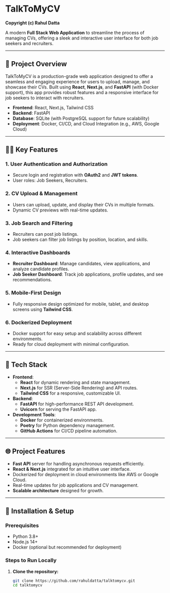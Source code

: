 # TalkToMyCV

**Copyright (c) Rahul Datta**

A modern **Full Stack Web Application** to streamline the process of managing CVs, offering a sleek and interactive user interface for both job seekers and recruiters.

---

## 🚀 **Project Overview**

TalkToMyCV is a production-grade web application designed to offer a seamless and engaging experience for users to upload, manage, and showcase their CVs. Built using **React**, **Next.js**, and **FastAPI** (with Docker support), this app provides robust features and a responsive interface for job seekers to interact with recruiters.

- **Frontend**: React, Next.js, Tailwind CSS
- **Backend**: FastAPI
- **Database**: SQLite (with PostgreSQL support for future scalability)
- **Deployment**: Docker, CI/CD, and Cloud Integration (e.g., AWS, Google Cloud)

---

## 🧑‍💻 **Key Features**

### 1. **User Authentication and Authorization**

- Secure login and registration with **OAuth2** and **JWT tokens**.
- User roles: Job Seekers, Recruiters.

### 2. **CV Upload & Management**

- Users can upload, update, and display their CVs in multiple formats.
- Dynamic CV previews with real-time updates.

### 3. **Job Search and Filtering**

- Recruiters can post job listings.
- Job seekers can filter job listings by position, location, and skills.

### 4. **Interactive Dashboards**

- **Recruiter Dashboard**: Manage candidates, view applications, and analyze candidate profiles.
- **Job Seeker Dashboard**: Track job applications, profile updates, and see recommendations.

### 5. **Mobile-First Design**

- Fully responsive design optimized for mobile, tablet, and desktop screens using **Tailwind CSS**.

### 6. **Dockerized Deployment**

- Docker support for easy setup and scalability across different environments.
- Ready for cloud deployment with minimal configuration.

---

## 🔧 **Tech Stack**

- **Frontend**:
  - **React** for dynamic rendering and state management.
  - **Next.js** for SSR (Server-Side Rendering) and API routes.
  - **Tailwind CSS** for a responsive, customizable UI.
- **Backend**:
  - **FastAPI** for high-performance REST API development.
  - **Uvicorn** for serving the FastAPI app.
- **Development Tools**:
  - **Docker** for containerized environments.
  - **Poetry** for Python dependency management.
  - **GitHub Actions** for CI/CD pipeline automation.

---

## 🌐 **Project Features**

- **Fast API** server for handling asynchronous requests efficiently.
- **React & Next.js** integrated for an intuitive user interface.
- Dockerized for deployment in cloud environments like AWS or Google Cloud.
- Real-time updates for job applications and CV management.
- **Scalable architecture** designed for growth.

---

## 🎯 **Installation & Setup**

### Prerequisites

- Python 3.8+
- Node.js 14+
- Docker (optional but recommended for deployment)

### Steps to Run Locally

1. **Clone the repository:**

   ```bash
   git clone https://github.com/rahuldatta/talktomycv.git
   cd talktomycv
   ```
